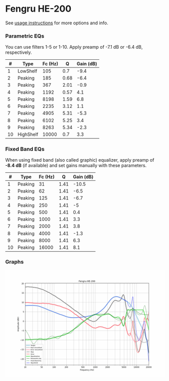 # Fengru HE-200
See [usage instructions](https://github.com/jaakkopasanen/AutoEq#usage) for more options and info.

### Parametric EQs
You can use filters 1-5 or 1-10. Apply preamp of -7.1 dB or -6.4 dB, respectively.

|   # | Type      |   Fc (Hz) |    Q |   Gain (dB) |
|-----|-----------|-----------|------|-------------|
|   1 | LowShelf  |       105 | 0.7  |        -9.4 |
|   2 | Peaking   |       185 | 0.68 |        -6.4 |
|   3 | Peaking   |       367 | 2.01 |        -0.9 |
|   4 | Peaking   |      1192 | 0.57 |         4.1 |
|   5 | Peaking   |      8198 | 1.59 |         6.8 |
|   6 | Peaking   |      2235 | 3.12 |         1.1 |
|   7 | Peaking   |      4905 | 5.31 |        -5.3 |
|   8 | Peaking   |      6102 | 5.25 |         3.4 |
|   9 | Peaking   |      8263 | 5.34 |        -2.3 |
|  10 | HighShelf |     10000 | 0.7  |         3.3 |

### Fixed Band EQs
When using fixed band (also called graphic) equalizer, apply preamp of **-8.4 dB** (if available) and set gains manually with these parameters.

|   # | Type    |   Fc (Hz) |    Q |   Gain (dB) |
|-----|---------|-----------|------|-------------|
|   1 | Peaking |        31 | 1.41 |       -10.5 |
|   2 | Peaking |        62 | 1.41 |        -6.5 |
|   3 | Peaking |       125 | 1.41 |        -6.7 |
|   4 | Peaking |       250 | 1.41 |        -5   |
|   5 | Peaking |       500 | 1.41 |         0.4 |
|   6 | Peaking |      1000 | 1.41 |         3.3 |
|   7 | Peaking |      2000 | 1.41 |         3.8 |
|   8 | Peaking |      4000 | 1.41 |        -1.3 |
|   9 | Peaking |      8000 | 1.41 |         6.3 |
|  10 | Peaking |     16000 | 1.41 |         8.1 |

### Graphs
![](./Fengru%20HE-200.png)
